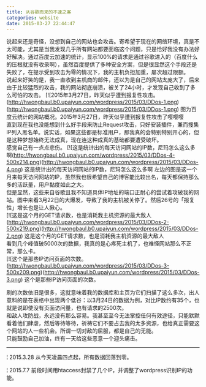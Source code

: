 ```yaml
---
title: 从谷歌而来的不速之客
categories: website
date: 2015-03-27 22:44:47
---
```


说起来还是奇怪，没想到自己的网站也会攻击。寄希望于现在的网络环境，真是不太可能，尤其是当我发现几乎所有网站都要面临这个问题，只是恰好我没有办法好好解决。通过百度云加速的统计，显示100%的请求是通过谷歌进入的（百度什么的压根就没有收录啊），虽然百度提供了多种安全方案，但是很显然这个手段还是失败了，在提示受到攻击为零的情况下，我的主机负担加重，屡次超过限额。
<br />
说起来好笑的是，我一直收到主机商的邮件，还以为是自己的网站太庞大了，后来由于比较猛烈的攻击，我的网站彻底崩溃，被关了24小时，才发现自己收到了多么可怕的攻击。
[![2015年3月27日，昨天似乎遭到报复性攻击。(http://hwongbaul.b0.upaiyun.com/wordpress/2015/03/DDos-1.png)(http://hwongbaul.b0.upaiyun.com/wordpress/2015/03/DDos-1.png) 图为百度云统计的网站概况。2015年3月27日，昨天似乎遭到报复性攻击了嘤嘤嘤
<br />
直到现在我也没能想到什么好手段来防止Request攻击，只好安装插件，兼而搜集IP列入黑名单。说实话，如果这些都是标准用户，那我真的会特别特别开心的，但是这种梦想始终无法成真，现在连这种成真的基础都要遭受破坏。
<br />
感觉自己有一点点悲伤。
[![这是统计出的每天访问网站的IP数，尼玛怎么这么多啊(http://hwongbaul.b0.upaiyun.com/wordpress/2015/03/DDos-4-500x214.png)(http://hwongbaul.b0.upaiyun.com/wordpress/2015/03/DDos-4.png) 这是统计出的每天访问网站的IP数，尼玛怎么这么多啊
左边的图是这一个月来每天访问网站的IP，虽然我也很希望自己的博客能比较出名，每天都保持那么多的活跃量，用户黏度如此之大。
<br />
但是显然，这些来自谷歌且我不知道具体IP地址的端口正耐心的尝试着攻破我的网站。图中来看3月22日的大爆发，导致了我的主机被关停了。然后26号的「报复性」增长也是让人揪心。
<br />
[![这是这个月的GET请求数，也是消耗我主机资源的最大敌人(http://hwongbaul.b0.upaiyun.com/wordpress/2015/03/DDos-2-500x219.png)(http://hwongbaul.b0.upaiyun.com/wordpress/2015/03/DDos-2.png) 这是这个月的GET请求数，也是消耗我主机资源的最大敌人
<br />
看到几个峰值破5000次的数据，我真的是心疼死主机了，也难怪网站那么不正常，那么卡。
<br />
[![这个是那些IP访问页面的次数。(http://hwongbaul.b0.upaiyun.com/wordpress/2015/03/DDos-3-500x209.png)(http://hwongbaul.b0.upaiyun.com/wordpress/2015/03/DDos-3.png) 这个是那些IP访问页面的次数。

刷的次数依旧是很多，这就意味着我的数据库和主页为它们扫描了这么多次，出人意料的是在表格中出现两个低谷：以3月24日的数据为例，对比IP数约有35个，也就是说即使没有页面访问量，也有请求的2500次。
<br />
和敌人攻防战，永远没有那么容易。我甚至至今无法掌控任何有效途径，只能默默看着他们肆虐，然后等待等待，祈祷它们不要占去我的太多资源，也给真正需要这个网站的人一些机会。所谓一切对敌的屈服，都是自己的无能。
<br />
只能鼓励自己加油，终有一天给这些恶意一个迎头痛击。
<br />
* * *
¦ 2015.3.28 从今天凌晨四点起，所有数据回落到零。

¦ 2015.7.7 前段时间用htaccess封禁了几个IP，并调整了wordpress识别IP的功能。
